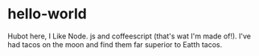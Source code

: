 # hello-world

Hubot here, I Like Node. js and coffeescript (that's wat I'm made of!).
I've had tacos on the moon and find them far superior to Eatth tacos.
